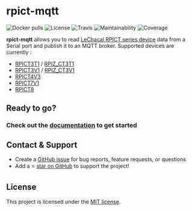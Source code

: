 # rpict-mqtt

![Docker pulls](https://img.shields.io/docker/pulls/gtricot/rpict-mqtt)
![License](https://img.shields.io/github/license/gtricot/rpict-mqtt)
![Travis](https://img.shields.io/travis/gtricot/rpict-mqtt/master)
![Maintainability](https://img.shields.io/codeclimate/maintainability/gtricot/rpict-mqtt)
![Coverage](https://img.shields.io/codeclimate/coverage/gtricot/rpict-mqtt)

**rpict-mqtt** allows you to read [LeChacal RPICT series device](http://lechacal.com/wiki/index.php?title=Raspberrypi_Current_and_Temperature_Sensor_Adaptor) data from a Serial port and publish it to an MQTT broker.
Supported devices are currently :

- [RPICT3T1](http://lechacal.com/wiki/index.php?title=RPICT3T1) / [RPIZ_CT3T1](http://lechacal.com/wiki/index.php?title=RPIZ_CT3T1)
- [RPICT3V1](http://lechacal.com/wiki/index.php?title=RPICT3V1) / [RPIZ_CT3V1](http://lechacal.com/wiki/index.php?title=RPIZ_CT3V1)
- [RPICT4V3](http://lechacal.com/wiki/index.php?title=RPICT4V3_Version_5)
- [RPICT7V1](http://lechacal.com/wiki/index.php?title=RPICT7V1_Version_5)
- [RPICT8](http://lechacal.com/wiki/index.php?title=RPICT8_Version_5)

## Ready to go?

### Check out the [documentation](https://gtricot.github.io/rpict-mqtt/) to get started

## Contact & Support

- Create a [GitHub issue](https://github.com/gtricot/rpict-mqtt/issues) for bug reports, feature requests, or questions
- Add a ⭐️ [star on GitHub](https://github.com/gtricot/rpict-mqtt) to support the project!

## License

This project is licensed under the [MIT license](https://github.com/gtricot/rpict-mqtt/blob/master/LICENSE).
